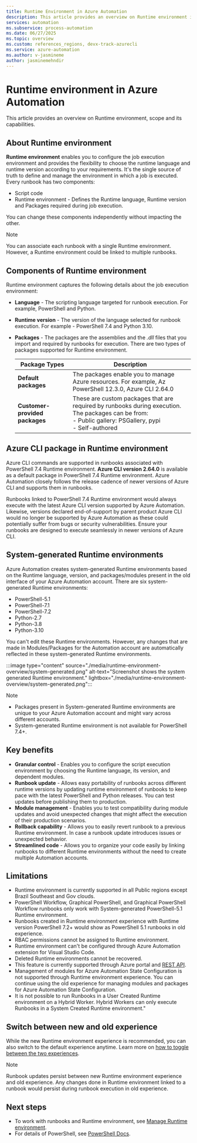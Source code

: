 ```yaml
---
title: Runtime Environment in Azure Automation
description: This article provides an overview on Runtime environment in Azure Automation.
services: automation
ms.subservice: process-automation
ms.date: 06/27/2025
ms.topic: overview
ms.custom: references_regions, devx-track-azurecli
ms.service: azure-automation
ms.author: v-jasmineme
author: jasminemehndir
---
```


# Runtime environment in Azure Automation

This article provides an overview on Runtime environment, scope and its capabilities.

## About Runtime environment

**Runtime environment** enables you to configure the job execution environment and provides the flexibility to choose the runtime language and runtime version according to your requirements. It's the single source of truth to define and manage the environment in which a job is executed. Every runbook has two components:

- Script code
- Runtime environment - Defines the Runtime language, Runtime version and Packages required during job execution.

You can change these components independently without impacting the other.

> [!NOTE]
> You can associate each runbook with a single Runtime environment. However, a Runtime environment could be linked to multiple runbooks.


## Components of Runtime environment

Runtime environment captures the following details about the job execution environment:

-  **Language** - The scripting language targeted for runbook execution. For example, PowerShell and Python.
- **Runtime version** - The version of the language selected for runbook execution. For example - PowerShell 7.4 and Python 3.10.
- **Packages** - The packages are the assemblies and the *.dll* files that you import and required by runbooks for execution. There are two types of packages supported for Runtime environment.

   |**Package Types** | **Description** |
   |---------|---------|
   |**Default packages**  | The packages enable you to manage Azure resources. For example, Az PowerShell 12.3.0, Azure CLI 2.64.0|
   |**Customer-provided packages** | These are custom packages that are required by runbooks during execution. The packages can be from: </br> - Public gallery: PSGallery, pypi </br> - Self-authored |


## Azure CLI package in Runtime environment 

Azure CLI commands are supported in runbooks associated with PowerShell 7.4 Runtime environment. **Azure CLI version 2.64.0** is available as a default package in PowerShell 7.4 Runtime environment. Azure Automation closely follows the release cadence of newer versions of Azure CLI and supports them in runbooks.

Runbooks linked to PowerShell 7.4 Runtime environment would always execute with the latest Azure CLI version supported by Azure Automation. Likewise, versions declared end-of-support by parent product Azure CLI would no longer be supported by Azure Automation as these could potentially suffer from bugs or security vulnerabilities. Ensure your runbooks are designed to execute seamlessly in newer versions of Azure CLI.

## System-generated Runtime environments

Azure Automation creates system-generated Runtime environments based on the Runtime language, version, and packages/modules present in the old interface of your Azure Automation account. There are six system-generated Runtime environments:

- PowerShell-5.1
- PowerShell-7.1
- PowerShell-7.2
- Python-2.7
- Python-3.8
- Python-3.10

You can't edit these Runtime environments. However, any changes that are made in Modules/Packages for the Automation account are automatically reflected in these system-generated Runtime environments. 

:::image type="content" source="./media/runtime-environment-overview/system-generated.png" alt-text="Screenshot shows the system generated Runtime environment." lightbox="./media/runtime-environment-overview/system-generated.png":::

> [!NOTE]
> - Packages present in System-generated Runtime environments are unique to your Azure Automation account and might vary across different accounts. 
> - System-generated Runtime environment is not available for PowerShell 7.4+.

## Key benefits

- **Granular control** - Enables you to configure the script execution environment by choosing the Runtime language, its version, and dependent modules.
- **Runbook update** - Allows easy portability of runbooks across different runtime versions by updating runtime environment of runbooks to keep pace with the latest PowerShell and Python releases. You can test updates before publishing them to production.
- **Module management** - Enables you to test compatibility during module updates and avoid unexpected changes that might affect the execution of their production scenarios.
- **Rollback capability** - Allows you to easily revert runbook to a previous Runtime environment. In case a runbook update introduces issues or unexpected behavior.
- **Streamlined code** - Allows you to organize your code easily by linking runbooks to different Runtime environments without the need to create multiple Automation accounts.

## Limitations

- Runtime environment is currently supported in all Public regions except Brazil Southeast and Gov clouds.
- PowerShell Workflow, Graphical PowerShell, and Graphical PowerShell Workflow runbooks only work with System-generated PowerShell-5.1 Runtime environment.
- Runbooks created in Runtime environment experience with Runtime version PowerShell 7.2+ would show as PowerShell 5.1 runbooks in old experience.
- RBAC permissions cannot be assigned to Runtime environment.
- Runtime environment can't be configured through Azure Automation extension for Visual Studio Code.
- Deleted Runtime environments cannot be recovered.  
- This feature is currently supported through Azure portal and [REST API](/rest/api/automation/runtime-environments?view=rest-automation-2023-05-15-preview&preserve-view=true).
- Management of modules for Azure Automation State Configuration is not supported through Runtime environment experience. You can continue using the old experience for managing modules and packages for Azure Automation State Configuration.
- It is not possible to run Runbooks in a User Created Runtime environment on a Hybrid Worker. Hybrid Workers can only execute Runbooks in a System Created Runtime environment."

## Switch between new and old experience

While the new Runtime environment experience is recommended, you can also switch to the default experience anytime. Learn more on [how to toggle between the two experiences](manage-runtime-environment.md#switch-between-runtime-environment-and-old-experience).

> [!NOTE]
> Runbook updates persist between new Runtime environment experience and old experience. Any changes done in Runtime environment linked to a runbook would persist during runbook execution in old experience.

## Next steps

* To work with runbooks and Runtime environment, see [Manage Runtime environment](manage-runtime-environment.md).
* For details of PowerShell, see [PowerShell Docs](/powershell/scripting/overview).

